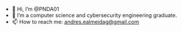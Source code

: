 - 👋 Hi, I’m @PNDA01
- 🌱 I’m a computer science and cybersecurity engineering graduate. 
- 📫 How to reach me: andres.ealmeidag@gmail.com
